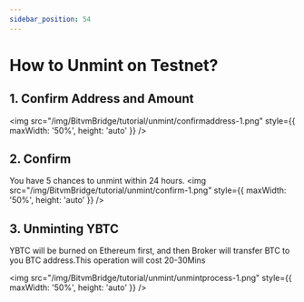 ```yaml
---
sidebar_position: 54
---
```


# How to Unmint on Testnet?


## 1. Confirm Address and Amount

<img src="/img/BitvmBridge/tutorial/unmint/confirmaddress-1.png" style={{ maxWidth: '50%', height: 'auto' }}  />

## 2. Confirm

You have 5 chances to unmint within 24 hours.
<img src="/img/BitvmBridge/tutorial/unmint/confirm-1.png" style={{ maxWidth: '50%', height: 'auto' }}  />

## 3. Unminting YBTC
YBTC will be burned on Ethereum first, and then Broker will transfer BTC to you BTC address.This operation will cost 20-30Mins

<img src="/img/BitvmBridge/tutorial/unmint/unmintprocess-1.png" style={{ maxWidth: '50%', height: 'auto' }}  />
